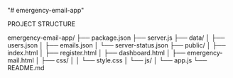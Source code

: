 "# emergency-email-app" 

PROJECT STRUCTURE

emergency-email-app/
├── package.json
├── server.js
├── data/
│   ├── users.json
│   ├── emails.json
│   └── server-status.json
├── public/
│   ├── index.html
│   ├── register.html
│   ├── dashboard.html
│   ├── emergency-mail.html
│   ├── css/
│   │   └── style.css
│   └── js/
│       └── app.js
└── README.md
